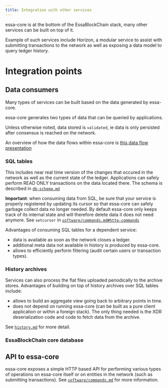 ```yaml
---
title: Integration with other services
---
```


essa-core is at the bottom of the EssaBlockChain stack, many other services can be
 built on top of it.

 Example of such services include Horizon, a modular service to assist with
 submitting transactions to the network as well as exposing a data model to
 query ledger history.

# Integration points
## Data consumers
Many types of services can be built based on the data generated by essa-core.

essa-core generates two types of data that can be queried by applications.

Unless otherwise noted, data stored is `validated`, ie data is only persisted
after consensus is reached on the network.

An overview of how the data flows within essa-core is [this data flow presentation](software/core-data-flow.pdf)

### SQL tables
This includes near real time version of the changes that occured in the network
as well as the current state of the ledger.
Applications can safely perform READ ONLY transactions on the data located there.
The schema is described in [`db-schema.md`](db-schema.md)

**Important**: when consuming data from SQL, be sure that your service is
properly registered by updating its cursor so that essa-core can safely
garbage collect data no longer needed.
By default essa-core only keeps track of its internal state and will
 therefore delete data it does not need anymore.
See `setcursor` in [`software/commands.md#http-commands`](software/commands.md#http-commands)

Advantages of consuming SQL tables for a dependent service:
 * data is available as soon as the network closes a ledger.
 * additional meta data not available in history is produced by essa-core.
 * allows to efficiently perform filtering (audit certain users or
   transaction types).

### History archives
Services can also process the flat files uploaded periodically to the
archive stores.
Advantages of building on top of history archives over SQL tables include:
 * allows to build an aggregate view going back to arbitrary points in time.
 * does not depend on running essa-core (can be built as a pure client
   application or within a foreign stack). The only thing needed is the XDR
   deserialization code and code to fetch data from the archive.

See [`history.md`](history.md) for more detail.

### EssaBlockChain core database

## API to essa-core
  essa-core exposes a simple HTTP based API for performing various
  types of operations on essa-core itself or on entities in the network
  (such as submitting transactions).
  See [`software/commands.md`](software/commands.md) for more information.
